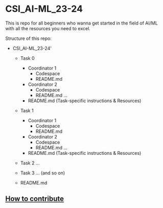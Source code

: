 # CSI_AI-ML_23-24

This is repo for all beginners who wanna get started in the field of AI/ML with all the resources you need to excel.

Structure of this repo:

- CSI_AI-ML_23-24'

  - Task 0
    - Coordinator 1
      - Codespace
      - README.md
    - Coordinator 2
      - Codespace
      - README.md
    ...
    - README.md (Task-specific instructions & Resources)

  - Task 1
    - Coordinator 1
      - Codespace
      - README.md
    - Coordinator 2
      - Codespace
      - README.md
    ...
    - README.md (Task-specific instructions & Resources)

  - Task 2
    ...
  - Task 3
    ... (and so on)
  - README.md

## [How to contribute]( https://github.com/auth-02/CSI_AI-ML_23-24/blob/main/Contributing.md )